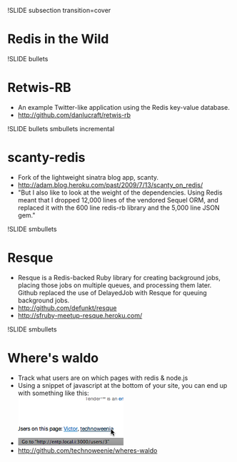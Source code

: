 !SLIDE subsection transition=cover

# Redis in the Wild

!SLIDE bullets

# Retwis-RB

* An example Twitter-like application using the Redis key-value database.
* http://github.com/danlucraft/retwis-rb

!SLIDE bullets smbullets incremental

# scanty-redis

* Fork of the lightweight sinatra blog app, scanty.
* http://adam.blog.heroku.com/past/2009/7/13/scanty_on_redis/
* "But I also like to look at the weight of the dependencies. Using Redis meant that I dropped 12,000 lines of the vendored Sequel ORM, and replaced it with the 600 line redis-rb library and the 5,000 line JSON gem."

!SLIDE smbullets

# Resque

* Resque is a Redis-backed Ruby library for creating background jobs, placing those jobs on multiple queues, and processing them later.  Github replaced the use of DelayedJob with Resque for queuing background jobs.
* http://github.com/defunkt/resque
* http://sfruby-meetup-resque.heroku.com/

!SLIDE smbullets

# Where's waldo

* Track what users are on which pages with redis & node.js
* Using a snippet of javascript at the bottom of your site, you can end up with something like this:
* ![users viewing page](waldo.png)
* http://github.com/technoweenie/wheres-waldo